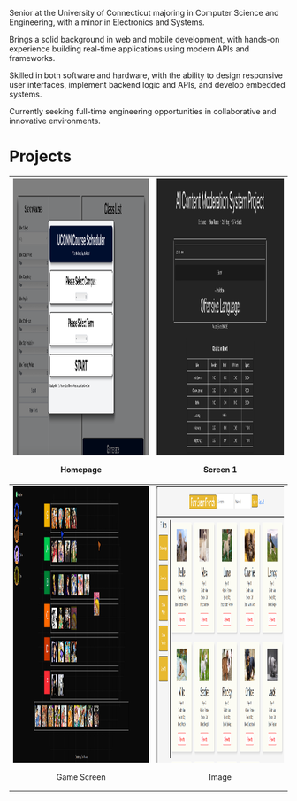 Senior at the University of Connecticut majoring in Computer Science and Engineering, with a minor in Electronics and Systems.

Brings a solid background in web and mobile development, with hands-on experience building real-time applications using modern APIs and frameworks.

Skilled in both software and hardware, with the ability to design responsive user interfaces, implement backend logic and APIs, and develop embedded systems.

Currently seeking full-time engineering opportunities in collaborative and innovative environments.


<h1>Projects</h1>


| <div align="center"><img src="/homepage.png" width="500" height="500"><br/><p>Homepage</p></div> | <div align="center"><img src="/s1.jpg" width="500" height="500"><br/><p>Screen 1</p></div> |
| ------------------------------------------------------------------------------------------------ | -------------------------------------------------------------------------------------------- |
| <div align="center"><img src="/GameScreen.jpg" width="500" height="500"><br/><p>Game Screen</p></div> | <div align="center"><img src="/image.png" width="500" height="500"><br/><p>Image</p></div> |
